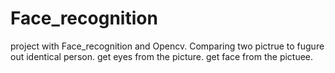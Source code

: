 # Face_recognition
project with Face_recognition and Opencv. 
Comparing two pictrue to fugure out identical person.
get eyes from the picture.
get face from the pictuee. 
